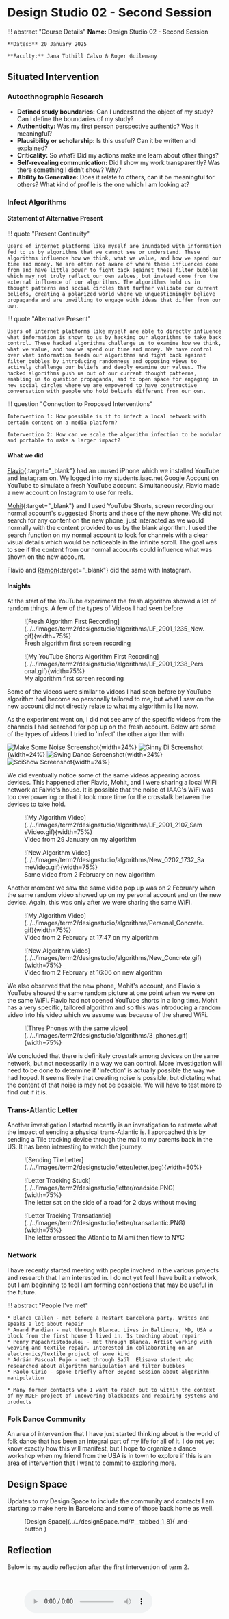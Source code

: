 # Design Studio 02 - Second Session 

!!! abstract "Course Details"
    **Name:** Design Studio 02 - Second Session 

    **Dates:** 20 January 2025

    **Faculty:** Jana Tothill Calvo & Roger Guilemany

## Situated Intervention 



### Autoethnographic Research 

- <b>Defined study boundaries:</b> Can I understand the object of my study? Can I define the boundaries of my study?
- <b>Authenticity:</b> Was my first person perspective authentic? Was it meaningful?
- <b>Plausibility or scholarship:</b> Is this useful? Can it be written and explained?
- <b>Criticality:</b> So what? Did my actions make me learn about other things?
- <b>Self-revealing communication:</b> Did I show my work transparently? Was there something I didn’t show? Why?
- <b>Ability to Generalize:</b> Does it relate to others, can it be meaningful for others? What kind of profile is the one which I am looking at?

### Infect Algorithms
#### Statement of Alternative Present

<div class="grid" markdown>
!!! quote "Present Continuity"
        
    Users of internet platforms like myself are inundated with information fed to us by algorithms that we cannot see or understand. These algorithms influence how we think, what we value, and how we spend our time and money. We are often not aware of where these influences come from and have little power to fight back against these filter bubbles which may not truly reflect our own values, but instead come from the external influence of our algorithms. The algorithms hold us in thought patterns and social circles that further validate our current beliefs, creating a polarized world where we unquestioningly believe propaganda and are unwilling to engage with ideas that differ from our own. 


!!! quote "Alternative Present"

    Users of internet platforms like myself are able to directly influence what information is shown to us by hacking our algorithms to take back control. These hacked algorithms challenge us to examine how we think, what we value, and how we spend our time and money. We have control over what information feeds our algorithms and fight back against filter bubbles by introducing randomness and opposing views to actively challenge our beliefs and deeply examine our values. The hacked algorithms push us out of our current thought patterns, enabling us to question propaganda, and to open space for engaging in new social circles where we are empowered to have constructive conversation with people who hold beliefs different from our own. 
</div>

!!! question "Connection to Proposed Interventions"

    Intervention 1: How possible is it to infect a local network with certain content on a media platform? 

    Intervention 2: How can we scale the algorithm infection to be modular and portable to make a larger impact? 

#### What we did 

[Flavio](https://flavio-grimaldi-students-iaac.gitbook.io/flavio_grimaldi){:target="_blank"} had an unused iPhone which we installed YouTube and Instagram on. We logged into my students.iaac.net Google Account on YouTube to simulate a fresh YouTube account. Simultaneously, Flavio made a new account on Instagram to use for reels. 

[Mohit](https://mohitchopra.notion.site/Home-11cf63009b748004a336e4cc92903c61){:target="_blank"} and I used YouTube Shorts, screen recording our normal account's suggested Shorts and those of the new phone. We did not search for any content on the new phone, just interacted as we would normally with the content provided to us by the blank algorithm. I used the search function on my normal account to look for channels with a clear visual details which would be noticeable in the infinite scroll. The goal was to see if the content from our normal accounts could influence what was shown on the new account.

Flavio and [Ramon](https://ramon-prat-gibert.gitbook.io/ramon-prat-mdef-website){:target="_blank"} did the same with Instagram. 

#### Insights 

At the start of the YouTube experiment the fresh algorithm showed a lot of random things. A few of the types of Videos I had seen before 

<div class="grid" markdown>
<figure markdown="span">
    ![Fresh Algorithm First Recording](../../images/term2/designstudio/algorithms/LF_2901_1235_New.gif){width=75%}
    <figcaption>Fresh algorithm first screen recording</figcaption>
</figure>


<figure markdown="span">
    ![My YouTube Shorts Algorithm First Recording](../../images/term2/designstudio/algorithms/LF_2901_1238_Personal.gif){width=75%}
    <figcaption>My algorithm first screen recording</figcaption>
</figure>

</div>

Some of the videos were similar to videos I had seen before by YouTube algorithm had become so personally tailored to me, but what I saw on the new account did not directly relate to what my algorithm is like now. 

As the experiment went on, I did not see any of the specific videos from the channels I had searched for pop up on the fresh account. Below are some of the types of videos I tried to 'infect' the other algorithm with. 

![Make Some Noise Screenshot](../../images/term2/designstudio/algorithms/MSN_screenshot.jpg){width=24%}
![Ginny Di Screenshot](../../images/term2/designstudio/algorithms/GinnyDi_screenshot.jpg){width=24%}
![Swing Dance Screenshot](../../images/term2/designstudio/algorithms/SwingDance_screenshot.jpg){width=24%}
![SciShow Screenshot](../../images/term2/designstudio/algorithms/SciShow_Screenshot.jpg){width=24%}

We did eventually notice some of the same videos appearing across devices. This happened after Flavio, Mohit, and I were sharing a local WiFi network at Falvio's house. It is possible that the noise of IAAC's WiFi was too overpowering or that it took more time for the crosstalk between the devices to take hold. 

<div class="grid" markdown>
<figure markdown="span">
    ![My Algorithm Video](../../images/term2/designstudio/algorithms/LF_2901_2107_SameVideo.gif){width=75%}
    <figcaption>Video from 29 January on my algorithm</figcaption>
</figure>


<figure markdown="span">
    ![New Algorithm Video](../../images/term2/designstudio/algorithms/New_0202_1732_SameVideo.gif){width=75%}
    <figcaption>Same video from 2 February on new algorithm</figcaption>
</figure>

</div>

Another moment we saw the same video pop up was on 2 February when the same random video showed up on my personal account and on the new device. Again, this was only after we were sharing the same WiFi. 

<div class="grid" markdown>
<figure markdown="span">
    ![My Algorithm Video](../../images/term2/designstudio/algorithms/Personal_Concrete.gif){width=75%}
    <figcaption>Video from 2 February at 17:47 on my algorithm</figcaption>
</figure>


<figure markdown="span">
    ![New Algorithm Video](../../images/term2/designstudio/algorithms/New_Concrete.gif){width=75%}
    <figcaption>Video from 2 February at 16:06 on new algorithm</figcaption>
</figure>

</div>

We also observed that the new phone, Mohit's account, and Flavio's YouTube showed the same random picture at one point when we were on the same WiFi. Flavio had not opened YouTube shorts in a long time. Mohit has a very specific, tailored algorithm and so this was introducing a random video into his video which we assume was because of the shared WiFi. 

<figure markdown="span">
    ![Three Phones with the same video](../../images/term2/designstudio/algorithms/3_phones.gif){width=75%}
    <figcaption></figcaption>
</figure>

We concluded that there is definitely crosstalk among devices on the same network, but not necessarily in a way we can control. More investigation will need to be done to determine if 'infection' is actually possible the way we had hoped. It seems likely that creating noise is possible, but dictating what the content of that noise is may not be possible. We will have to test more to find out if it is. 

### Trans-Atlantic Letter 

Another investigation I started recently is an investigation to estimate what the impact of sending a physical trans-Atlantic is. I approached this by sending a Tile tracking device through the mail to my parents back in the US. It has been interesting to watch the journey. 

<figure markdown="span">
    ![Sending Tile Letter](../../images/term2/designstudio/letter/letter.jpeg){width=50%}
    <figcaption></figcaption>
</figure>

<div class="grid" markdown>

<figure markdown="span">
    ![Letter Tracking Stuck](../../images/term2/designstudio/letter/roadside.PNG){width=75%}
    <figcaption>The letter sat on the side of a road for 2 days without moving</figcaption>
</figure>
<figure markdown="span">
    ![Letter Tracking Transatlantic](../../images/term2/designstudio/letter/transatlantic.PNG){width=75%}
    <figcaption>The letter crossed the Atlantic to Miami then flew to NYC</figcaption>
</figure>

</div>

<!-- #### Statement of Alternative Present

<div class="grid" markdown>
!!! quote "Present Continuity"
    

!!! quote "Alternative Present" 


</div> -->

### Network 

I have recently started meeting with people involved in the various projects and research that I am interested in. I do not yet feel I have built a network, but I am beginning to feel I am forming connections that may be useful in the future. 

!!! abstract "People I've met" 

    * Blanca Callén - met before a Restart Barcelona party. Writes and speaks a lot about repair 
    * Anand Pandian - met through Blanca. Lives in Baltimore, MD, USA a block from the first house I lived in. Is teaching about repair 
    * Penny Papachristodoulou - met through Blanca. Artist working with weaving and textile repair. Interested in collaborating on an electronics/textile project of some kind 
    * Adrián Pascual Pujó - met through Saúl. Elisava student who researched about algorithm manipulation and filter bubbles 
    * Paolo Cirio - spoke briefly after Beyond Session about algorithm manipulation 

    * Many former contacts who I want to reach out to within the context of my MDEF project of uncovering blackboxes and repairing systems and products 

### Folk Dance Community 

An area of intervention that I have just started thinking about is the world of folk dance that has been an integral part of my life for all of it. I do not yet know exactly how this will manifest, but I hope to organize a dance workshop when my friend from the USA is in town to explore if this is an area of intervention that I want to commit to exploring more. 


## Design Space 

Updates to my Design Space to include the community and contacts I am starting to make here in Barcelona and some of those back home as well. 

<figure markdown="span"> [Design Space](../../designSpace.md/#__tabbed_1_8){ .md-button } </figure> 


## Reflection 

Below is my audio reflection after the first intervention of term 2.

<br>
<figure markdown="span">
    <audio controls src="../../../audio/DesignStudioReflection_02Feb.mp3"></audio>
</figure>